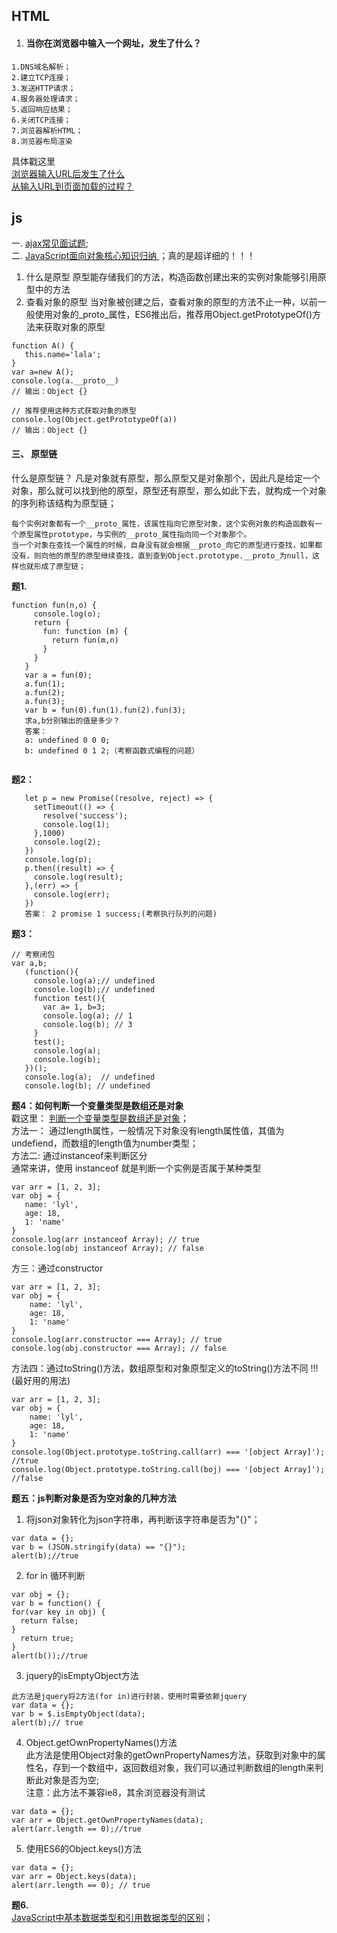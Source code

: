 ## HTML
1. #### 当你在浏览器中输入一个网址，发生了什么？
```
1.DNS域名解析；
2.建立TCP连接；
3.发送HTTP请求；
4.服务器处理请求；
5.返回响应结果；
6.关闭TCP连接；
7.浏览器解析HTML；
8.浏览器布局渲染
```
具体戳这里<br>
[浏览器输入URL后发生了什么](https://blog.csdn.net/sinat_23880167/article/details/78882766)<br>
[从输入URL到页面加载的过程？](https://zhuanlan.zhihu.com/p/34453198?group_id=957277540147056640)

## js
一. [ajax常见面试题](https://juejin.im/post/5aa2b26b518825556020873f?utm_medium=fe&utm_source=weixinqun#heading-5);<br>
二. [JavaScript面向对象核心知识归纳
](https://blog.dunizb.com/2016/10/25/JavaScript%E9%9D%A2%E5%90%91%E5%AF%B9%E8%B1%A1%E6%A0%B8%E5%BF%83%E7%9F%A5%E8%AF%86%E5%BD%92%E7%BA%B3/)；真的是超详细的！！！
   1. 什么是原型
   原型能存储我们的方法，构造函数创建出来的实例对象能够引用原型中的方法
   2. 查看对象的原型
   当对象被创建之后，查看对象的原型的方法不止一种，以前一般使用对象的_proto_属性，ES6推出后，推荐用Object.getPrototypeOf()方法来获取对象的原型
```
function A() {
   this.name='lala';
}
var a=new A();
console.log(a.__proto__) 
// 输出：Object {}
 
// 推荐使用这种方式获取对象的原型
console.log(Object.getPrototypeOf(a)) 
// 输出：Object {}
```
#### 三、 原型链

 什么是原型链？
 凡是对象就有原型，那么原型又是对象那个，因此凡是给定一个对象，那么就可以找到他的原型，原型还有原型，那么如此下去，就构成一个对象的序列称该结构为原型链；
 ```
 每个实例对象都有一个__proto_属性，该属性指向它原型对象，这个实例对象的构造函数有一个原型属性prototype，与实例的__proto_属性指向同一个对象那个。
 当一个对象在查找一个属性的时候，自身没有就会根据__proto_向它的原型进行查找，如果都没有，则向他的原型的原型继续查找，直到查到Object.prototype.__proto_为null，这样也就形成了原型链；
 ```
 **题1.**
 ```
 function fun(n,o) {
      console.log(o);
      return {
        fun: function (m) {
          return fun(m,n)
        }
      }
    }
    var a = fun(0);
    a.fun(1);
    a.fun(2);
    a.fun(3);
    var b = fun(0).fun(1).fun(2).fun(3);
    求a,b分别输出的值是多少？
    答案： 
    a: undefined 0 0 0;
    b: undefined 0 1 2;（考察函数式编程的问题）
    
 ```
 **题2：**
 ```
    let p = new Promise((resolve, reject) => {
      setTimeout(() => {
        resolve('success');
        console.log(1);
      },1000)
      console.log(2);
    })
    console.log(p);
    p.then((result) => {
      console.log(result);
    },(err) => {
      console.log(err);
    })
    答案： 2 promise 1 success;(考察执行队列的问题)
 ```
 **题3：**
 ```
 // 考察闭包
 var a,b;
    (function(){
      console.log(a);// undefined
      console.log(b);// undefined
      function test(){
        var a= 1, b=3;
        console.log(a); // 1
        console.log(b); // 3
      }
      test();
      console.log(a);
      console.log(b);
    })();
    console.log(a);  // undefined
    console.log(b); // undefined
 ```
 **题4：如何判断一个变量类型是数组还是对象** <br>
 戳这里： [判断一个变量类型是数组还是对象](https://www.cnblogs.com/Walker-lyl/p/5597547.html)；<br>
 方法一： 通过length属性，一般情况下对象没有length属性值，其值为undefiend，而数组的length值为number类型；<br>
 方法二: 通过instanceof来判断区分 <br>
 通常来讲，使用 instanceof 就是判断一个实例是否属于某种类型
 ```
 var arr = [1, 2, 3];
 var obj = {
    name: 'lyl',
    age: 18,
    1: 'name'
 }
 console.log(arr instanceof Array); // true
 console.log(obj instanceof Array); // false
 ```
方三：通过constructor
```
var arr = [1, 2, 3];
var obj = {
    name: 'lyl',
    age: 18,
    1: 'name'
}
console.log(arr.constructor === Array); // true
console.log(obj.constructor === Array); // false
```
方法四：通过toString()方法，数组原型和对象原型定义的toString()方法不同 !!!(最好用的用法)
```
var arr = [1, 2, 3];
var obj = {
    name: 'lyl',
    age: 18,
    1: 'name'
}
console.log(Object.prototype.toString.call(arr) === '[object Array]'); //true
console.log(Object.prototype.toString.call(boj) === '[object Array]'); //false
```
**题五：js判断对象是否为空对象的几种方法**
1. 将json对象转化为json字符串，再判断该字符串是否为"{}"；
```
var data = {};
var b = (JSON.stringify(data) == "{}");
alert(b);//true
```
2. for in 循环判断
```
var obj = {};
var b = function() {
for(var key in obj) {
  return false;
}
  return true;
}
alert(b());//true
```
3. jquery的isEmptyObject方法
```
此方法是jquery将2方法(for in)进行封装，使用时需要依赖jquery
var data = {};
var b = $.isEmptyObject(data);
alert(b);// true
```
4. Object.getOwnPropertyNames()方法 <br>
此方法是使用Object对象的getOwnPropertyNames方法，获取到对象中的属性名，存到一个数组中，返回数组对象，我们可以通过判断数组的length来判断此对象是否为空;<br>
注意：此方法不兼容ie8，其余浏览器没有测试
```
var data = {};
var arr = Object.getOwnPropertyNames(data);
alert(arr.length == 0);//true
```
5. 使用ES6的Object.keys()方法
```
var data = {};
var arr = Object.keys(data);
alert(arr.length == 0); // true
```
**题6.**         
[JavaScript中基本数据类型和引用数据类型的区别](https://www.cnblogs.com/cxying93/p/6106469.html)；<br/>
